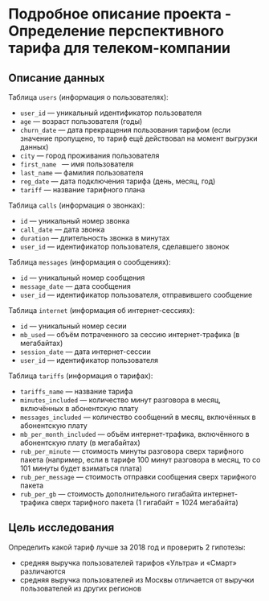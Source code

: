 # Подробное описание проекта - Определение перспективного тарифа для телеком-компании

## Описание данных

Таблица `users` (информация о пользователях):

  * `user_id` — уникальный идентификатор пользователя
  * `age` — возраст пользователя (годы)
  * `churn_date` — дата прекращения пользования тарифом (если значение пропущено, то тариф ещё действовал на момент выгрузки данных)
  * `city` — город проживания пользователя
  * `first_name ` — имя пользователя
  * `last_name` — фамилия пользователя
  * `reg_date` — дата подключения тарифа (день, месяц, год)
  * `tariff` — название тарифного плана

Таблица `calls` (информация о звонках):

  * `id` — уникальный номер звонка
  * `call_date` — дата звонка
  * `duration` — длительность звонка в минутах
  * `user_id` — идентификатор пользователя, сделавшего звонок
  
  Таблица `messages` (информация о сообщениях):
  
  * `id` — уникальный номер сообщения
  * `message_date` — дата сообщения
  * `user_id` — идентификатор пользователя, отправившего сообщение

Таблица `internet` (информация об интернет-сессиях):

  * `id` — уникальный номер сесии
  * `mb_used` — объём потраченного за сессию интернет-трафика (в мегабайтах)
  * `session_date` — дата интернет-сессии
  * `user_id` — идентификатор пользователя
  
Таблица `tariffs` (информация о тарифах):

  * `tariffs_name` — название тарифа
  * `minutes_included` — количество минут разговора в месяц, включённых в абонентскую плату
  * `messages_included` — количество сообщений в месяц, включённых в абонентскую плату
  * `mb_per_month_included` — объём интернет-трафика, включённого в абонентскую плату (в мегабайтах)
  * `rub_per_minute` — стоимость минуты разговора сверх тарифного пакета (например, если в тарифе 100 минут разговора в месяц, то со 101 минуты будет взиматься плата)
  * `rub_per_message` — стоимость отправки сообщения сверх тарифного пакета
  * `rub_per_gb` — стоимость дополнительного гигабайта интернет-трафика сверх тарифного пакета (1 гигабайт = 1024 мегабайта)
  
## Цель исследования

Определить какой тариф лучше за 2018 год и проверить 2 гипотезы:

   * средняя выручка пользователей тарифов «Ультра» и «Смарт» различаются
   * средняя выручка пользователей из Москвы отличается от выручки пользователей из других регионов
